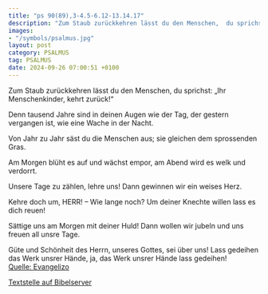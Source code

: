 ```yaml
---
title: "ps 90(89),3-4.5-6.12-13.14.17"
description: "Zum Staub zurückkehren lässt du den Menschen,  du sprichst: „Ihr Menschenkinder, kehrt zurück!“  Denn tausend Jahre sind in deinen Augen  wie der Tag, der gestern vergangen ist,  wie eine Wache in der Nacht.  Von Jahr zu Jahr säst du die Menschen aus; sie gleichen dem sprosse...."
images:
- "/symbols/psalmus.jpg"
layout: post
category: PSALMUS
tag: PSALMUS
date: 2024-09-26 07:00:51 +0100
---
```

Zum Staub zurückkehren lässt du den Menschen, 
du sprichst: „Ihr Menschenkinder, kehrt zurück!“

Denn tausend Jahre sind in deinen Augen 
wie der Tag, der gestern vergangen ist, 
wie eine Wache in der Nacht.

Von Jahr zu Jahr säst du die Menschen aus;
sie gleichen dem sprossenden Gras.<!--more-->

Am Morgen blüht es auf und wächst empor, 
am Abend wird es welk und verdorrt.

Unsere Tage zu zählen, lehre uns! 
Dann gewinnen wir ein weises Herz.

Kehre doch um, HERR! – Wie lange noch? 
Um deiner Knechte willen lass es dich reuen!

Sättige uns am Morgen mit deiner Huld! 
Dann wollen wir jubeln und uns freuen all unsre Tage.

Güte und Schönheit des Herrn, unseres Gottes, sei über uns! 
Lass gedeihen das Werk unsrer Hände,
ja, das Werk unsrer Hände lass gedeihen!<br>
[Quelle: Evangelizo](https://evangeliumtagfuertag.org/DE/gospel)

[Textstelle auf Bibelserver](https://www.bibleserver.com/EU/ps90(89),3-4.5-6.12-13.14.17)
